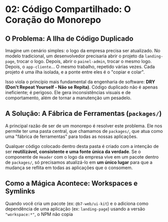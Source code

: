 # 02: Código Compartilhado: O Coração do Monorepo

## O Problema: A Ilha de Código Duplicado

Imagine um cenário simples: o logo da empresa precisa ser atualizado. No modelo tradicional, um desenvolvedor precisaria abrir o projeto da `landing-page`, trocar o logo. Depois, abrir o `painel-admin`, trocar o mesmo logo. Depois, o `app-cliente`... O mesmo trabalho, repetido várias vezes. Cada projeto é uma ilha isolada, e a ponte entre eles é o "copiar e colar".

Isso viola o princípio mais fundamental da engenharia de software: **DRY (Don't Repeat Yourself - Não se Repita)**. Código duplicado não é apenas ineficiente; é perigoso. Ele gera inconsistências visuais e de comportamento, além de tornar a manutenção um pesadelo.

## A Solução: A Fábrica de Ferramentas (`packages/`)

A principal razão de ser de um monorepo é resolver este problema. Ele nos permite ter uma pasta central, que chamamos de `packages/`, que atua como uma "fábrica de ferramentas" para todas as nossas aplicações.

Qualquer código colocado dentro desta pasta é criado com a intenção de ser **reutilizável, consistente e uma fonte única da verdade**. Se o componente de `Header` com o logo da empresa vive em um pacote dentro de `packages/`, só precisamos atualizá-lo em **um único lugar** para que a mudança se reflita em todas as aplicações que o consomem.

## Como a Mágica Acontece: Workspaces e Symlinks

Quando você cria um pacote (ex: `@b7-web/ui-kit`) e o adiciona como dependência de uma aplicação (ex: `landing-page`) usando a versão `"workspace:*"`, o NPM não copia